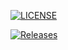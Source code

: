 
[![LICENSE](https://img.shields.io/github/license/MinusAlgo4/devops.svg?style=flat-square)](https://github.com/MinusAlgo4/devops/blob/master/LICENSE)


[![Releases](https://img.shields.io/github/release/MinusAlgo4/devops/all.svg?style=flat-square)](https://github.com/MinusAlgo4/devops/releases)
